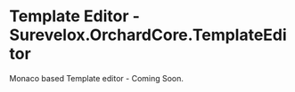 # Template Editor - Surevelox.OrchardCore.TemplateEditor

Monaco based Template editor - Coming Soon.
